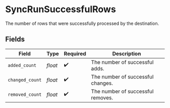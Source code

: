 # SyncRunSuccessfulRows

The number of rows that were successfully processed by the destination.


## Fields

| Field                             | Type                              | Required                          | Description                       |
| --------------------------------- | --------------------------------- | --------------------------------- | --------------------------------- |
| `added_count`                     | *float*                           | :heavy_check_mark:                | The number of successful adds.    |
| `changed_count`                   | *float*                           | :heavy_check_mark:                | The number of successful changes. |
| `removed_count`                   | *float*                           | :heavy_check_mark:                | The number of successful removes. |